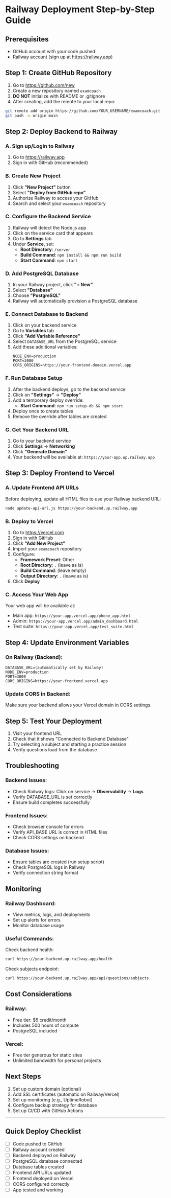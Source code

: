 # Railway Deployment Step-by-Step Guide

## Prerequisites
- GitHub account with your code pushed
- Railway account (sign up at https://railway.app)

## Step 1: Create GitHub Repository

1. Go to https://github.com/new
2. Create a new repository named `examcoach`
3. **DO NOT** initialize with README or .gitignore
4. After creating, add the remote to your local repo:

```bash
git remote add origin https://github.com/YOUR_USERNAME/examcoach.git
git push -u origin main
```

## Step 2: Deploy Backend to Railway

### A. Sign up/Login to Railway
1. Go to https://railway.app
2. Sign in with GitHub (recommended)

### B. Create New Project
1. Click **"New Project"** button
2. Select **"Deploy from GitHub repo"**
3. Authorize Railway to access your GitHub
4. Search and select your `examcoach` repository

### C. Configure the Backend Service
1. Railway will detect the Node.js app
2. Click on the service card that appears
3. Go to **Settings** tab
4. Under **Service**, set:
   - **Root Directory**: `/server`
   - **Build Command**: `npm install && npm run build`
   - **Start Command**: `npm start`

### D. Add PostgreSQL Database
1. In your Railway project, click **"+ New"**
2. Select **"Database"**
3. Choose **"PostgreSQL"**
4. Railway will automatically provision a PostgreSQL database

### E. Connect Database to Backend
1. Click on your backend service
2. Go to **Variables** tab
3. Click **"Add Variable Reference"**
4. Select `DATABASE_URL` from the PostgreSQL service
5. Add these additional variables:
   ```
   NODE_ENV=production
   PORT=3000
   CORS_ORIGINS=https://your-frontend-domain.vercel.app
   ```

### F. Run Database Setup
1. After the backend deploys, go to the backend service
2. Click on **"Settings"** → **"Deploy"**
3. Add a temporary deploy override:
   - **Start Command**: `npm run setup-db && npm start`
4. Deploy once to create tables
5. Remove the override after tables are created

### G. Get Your Backend URL
1. Go to your backend service
2. Click **Settings** → **Networking**
3. Click **"Generate Domain"**
4. Your backend will be available at: `https://your-app.up.railway.app`

## Step 3: Deploy Frontend to Vercel

### A. Update Frontend API URLs
Before deploying, update all HTML files to use your Railway backend URL:

```bash
node update-api-url.js https://your-backend.up.railway.app
```

### B. Deploy to Vercel
1. Go to https://vercel.com
2. Sign in with GitHub
3. Click **"Add New Project"**
4. Import your `examcoach` repository
5. Configure:
   - **Framework Preset**: Other
   - **Root Directory**: `.` (leave as is)
   - **Build Command**: (leave empty)
   - **Output Directory**: `.` (leave as is)
6. Click **Deploy**

### C. Access Your Web App
Your web app will be available at:
- Main app: `https://your-app.vercel.app/phone_app.html`
- Admin: `https://your-app.vercel.app/admin_dashboard.html`
- Test suite: `https://your-app.vercel.app/test_suite.html`

## Step 4: Update Environment Variables

### On Railway (Backend):
```
DATABASE_URL=(automatically set by Railway)
NODE_ENV=production
PORT=3000
CORS_ORIGINS=https://your-frontend.vercel.app
```

### Update CORS in Backend:
Make sure your backend allows your Vercel domain in CORS settings.

## Step 5: Test Your Deployment

1. Visit your frontend URL
2. Check that it shows "Connected to Backend Database"
3. Try selecting a subject and starting a practice session
4. Verify questions load from the database

## Troubleshooting

### Backend Issues:
- Check Railway logs: Click on service → **Observability** → **Logs**
- Verify DATABASE_URL is set correctly
- Ensure build completes successfully

### Frontend Issues:
- Check browser console for errors
- Verify API_BASE URL is correct in HTML files
- Check CORS settings on backend

### Database Issues:
- Ensure tables are created (run setup script)
- Check PostgreSQL logs in Railway
- Verify connection string format

## Monitoring

### Railway Dashboard:
- View metrics, logs, and deployments
- Set up alerts for errors
- Monitor database usage

### Useful Commands:

Check backend health:
```bash
curl https://your-backend.up.railway.app/health
```

Check subjects endpoint:
```bash
curl https://your-backend.up.railway.app/api/questions/subjects
```

## Cost Considerations

### Railway:
- Free tier: $5 credit/month
- Includes 500 hours of compute
- PostgreSQL included

### Vercel:
- Free tier generous for static sites
- Unlimited bandwidth for personal projects

## Next Steps

1. Set up custom domain (optional)
2. Add SSL certificates (automatic on Railway/Vercel)
3. Set up monitoring (e.g., UptimeRobot)
4. Configure backup strategy for database
5. Set up CI/CD with GitHub Actions

---

## Quick Deploy Checklist

- [ ] Code pushed to GitHub
- [ ] Railway account created
- [ ] Backend deployed on Railway
- [ ] PostgreSQL database connected
- [ ] Database tables created
- [ ] Frontend API URLs updated
- [ ] Frontend deployed on Vercel
- [ ] CORS configured correctly
- [ ] App tested and working
